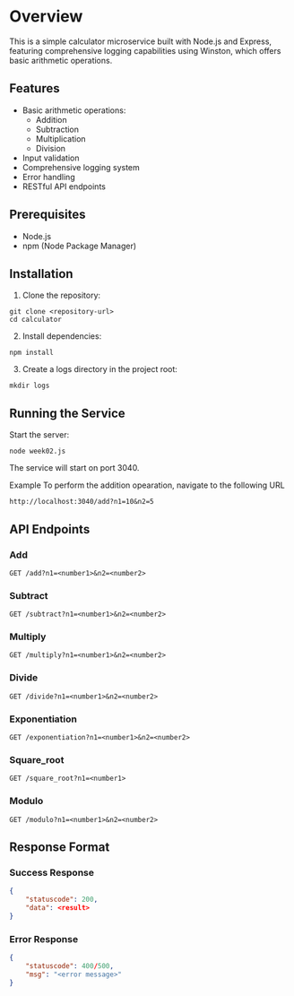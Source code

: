 # Overview

This is a simple  calculator microservice built with Node.js and Express, featuring comprehensive logging capabilities using Winston, which offers basic arithmetic operations.

## Features

- Basic arithmetic operations:
  - Addition
  - Subtraction
  - Multiplication
  - Division
- Input validation
- Comprehensive logging system
- Error handling
- RESTful API endpoints

## Prerequisites

- Node.js 
- npm (Node Package Manager)

## Installation

1. Clone the repository:

```
git clone <repository-url>
cd calculator
```

2. Install dependencies:

```
npm install
```

3. Create a  logs directory in the project root:

```
mkdir logs
```

## Running the Service

Start the server:

```
node week02.js
```

The service will start on port 3040.

Example
To perform the addition opearation, navigate to the following URL 
```
http://localhost:3040/add?n1=10&n2=5
```

## API Endpoints

### Add

```
GET /add?n1=<number1>&n2=<number2>
```

### Subtract

```
GET /subtract?n1=<number1>&n2=<number2>
```

### Multiply

```
GET /multiply?n1=<number1>&n2=<number2>
```

### Divide

```
GET /divide?n1=<number1>&n2=<number2>
```

### Exponentiation
```
GET /exponentiation?n1=<number1>&n2=<number2>
```

### Square_root
```
GET /square_root?n1=<number1>
```

### Modulo
```
GET /modulo?n1=<number1>&n2=<number2>
```

## Response Format

### Success Response

```json
{
    "statuscode": 200,
    "data": <result>
}
```

### Error Response

```json
{
    "statuscode": 400/500,
    "msg": "<error message>"
}
```
